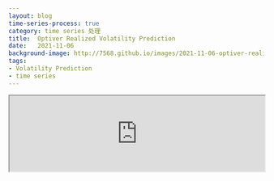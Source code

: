 ```yaml
---
layout: blog
time-series-process: true
category: time series 处理
title:  Optiver Realized Volatility Prediction
date:   2021-11-06
background-image: http://7568.github.io/images/2021-11-06-optiver-realized-volatility-prediction/img.png
tags:
- Volatility Prediction
- time series
---
```



<iframe   src="https://7568.github.io/htmls/2021-11-06-optiver-realized-volatility-prediction.html" id="external-frame" style="width:100%;" onload="setIframeHeight(this)" >
Volatility is one of the most prominent terms you’ll hear on any trading floor – and for good reason. In financial markets, volatility captures the amount of fluctuation in prices. High volatility is associated to periods of market turbulence and to large price swings, while low volatility describes more calm and quiet markets. For trading firms like Optiver, accurately predicting volatility is essential for the trading of options, whose price is directly related to the volatility of the underlying product.
</iframe>